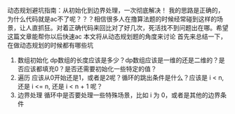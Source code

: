 动态规划避坑指南：从初始化到边界处理，一次彻底解决！
我的思路是正确的，为什么代码就是ac不了呢？？？相信很多人在撸算法题的时候经常碰到这样的场景，让人直抓狂。对着正确代码来回比对了好几次，死活找不到问题出在哪。希望这篇文章能帮你以后快速ac
本文将从动态规划题的角度来讨论
首先来总结一下，在做动态规划的时候都有哪些坑
1. 数组初始化
dp数组的长度应该是多少？dp数组应该是一维的还是二维的？是否应该都填充0？是否还需要初始化一些特定的值？
2. 遍历
应该从0开始还是1，或者是2呢？循环的跳出条件是什么？应该是 i < n, 还是 i <= n, 还是 i < n + 1 呢？
3. 边界处理
循环中是否要处理一些特殊场景，比如 i 为 0，或者是其他的边界条件

